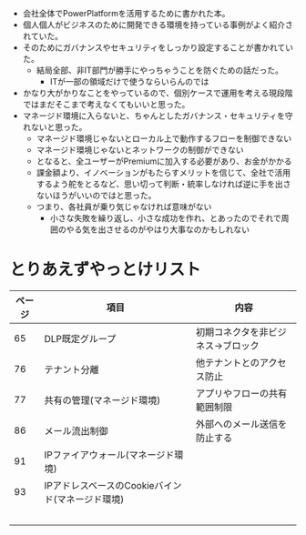 - 会社全体でPowerPlatformを活用するために書かれた本。
- 個人個人がビジネスのために開発できる環境を持っている事例がよく紹介されていた。
- そのためにガバナンスやセキュリティをしっかり設定することが書かれていた。
	- 結局全部、非IT部門が勝手にやっちゃうことを防ぐための話だった。
		- ITが一部の領域だけで使うならいらんのでは
- かなり大がかりなことをやっているので、個別ケースで運用を考える現段階ではまだそこまで考えなくてもいいと思った。
- マネージド環境に入らないと、ちゃんとしたガバナンス・セキュリティを守れないと思った。
	- マネージド環境じゃないとローカル上で動作するフローを制御できない
	- マネージド環境じゃないとネットワークの制御ができない
	- となると、全ユーザーがPremiumに加入する必要があり、お金がかかる
	- 課金額より、イノベーションがもたらすメリットを信じて、全社で活用するよう舵をとるなど、思い切って判断・統率しなければ逆に手を出さないほうがいいのではと思った。
	- つまり、各社員が乗り気じゃなければ意味がない
		- 小さな失敗を繰り返し、小さな成功を作れ、とあったのでそれで周囲のやる気を出させるのがやはり大事なのかもしれない


# とりあえずやっとけリスト

| ページ | 項目                            | 内容                |
| --- | ----------------------------- | ----------------- |
| 65  | DLP既定グループ                     | 初期コネクタを非ビジネス→ブロック |
| 76  | テナント分離                        | 他テナントとのアクセス防止     |
| 77  | 共有の管理(マネージド環境)                | アプリやフローの共有範囲制限    |
| 86  | メール流出制御                       | 外部へのメール送信を防止する    |
| 91  | IPファイアウォール(マネージド環境)           |                   |
| 93  | IPアドレスベースのCookieバインド(マネージド環境) |                   |
|     |                               |                   |
|     |                               |                   |
|     |                               |                   |
|     |                               |                   |
|     |                               |                   |

